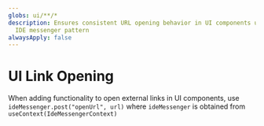 ```yaml
---
globs: ui/**/*
description: Ensures consistent URL opening behavior in UI components using the
  IDE messenger pattern
alwaysApply: false
---
```


# UI Link Opening

When adding functionality to open external links in UI components, use `ideMessenger.post("openUrl", url)` where `ideMessenger` is obtained from `useContext(IdeMessengerContext)`
